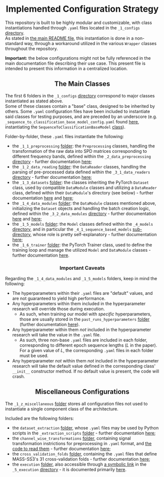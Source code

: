 <h1 style="text-align: center;">Implemented Configuration Strategy</h1>

This repository is built to be highly modular and customizable, with class instantiations handled through `.yaml`
files located in the `_1_configs` [directory](../../_1_configs).  
As stated in [the main README file](../../README.md#caveats), this instantiation is done in a non-standard way, through
a workaround utilized in the various `Wrapper` classes throughout the repository.

**Important:** the below configurations might not be fully referenced in the main documentation file describing their
use case. This present file is intended to present this information in a centralized location.

<h2 style="text-align: center;">The Main Classes</h2>

The first 6 folders in the `_1_configs` [directory](../../_1_configs) correspond to major classes instantiated as stated
above.  
Some of these classes contain a "base" class, designed to be inherited by others. Some `.yaml` configuration files have
been included to instantiate said classes for testing purposes, and are preceded by an underscore
(e.g. `_sequence_to_classification_base_model_config.yaml` found [here](../../_1_configs/_1_5_models/_sequence_to_classification_base_model_config.yaml),
instantiating the `SequenceToClassificationBaseModel` [class](../../_4_models/_4_1_sequence_based_models/SequenceToClassificationBaseModel.py)).

Folder-by-folder, these `.yaml` files instantiate the following:
- the `_1_1_preprocessing` [folder](../../_1_configs/_1_1_preprocessing): the `Preprocessing` classes,
handling the transformation of the raw data into SPD matrices corresponding to different frequency bands, defined within
the `_2_data_preprocessing` [directory](../../_2_data_preprocessing) -
further documentation [here](./2%20-%20From%20Signals%20To%20SPD%20Matrices%20To%20Tokens.md);
- the `_1_2_data_reading` [folder](../../_1_configs/_1_2_data_reading): the `DataReader` classes, handling the parsing
of pre-processed data defined within the `_3_1_data_readers` [directory](../../_3_data_management/_3_1_data_readers) -
further documentation [here](./2%20-%20From%20Signals%20To%20SPD%20Matrices%20To%20Tokens.md);
- the `_1_3_datasets` [folder](../../_1_configs/_1_3_datasets): the classes inheriting the PyTorch `Dataset` class,
used by compatible `DataModule` classes and utilizing a `DataReader` class, defined within their `DataModule`'s
directory (see below) - further documentation [here](./2%20-%20From%20Signals%20To%20SPD%20Matrices%20To%20Tokens.md)
and [here](./3%20-%20Formatting%20The%20Model%20Inputs.md);
- the `_1_4_data_modules` [folder](../../_1_configs/_1_4_data_modules): the `DataModule` classes mentioned above,
initializing the `Dataset` objects and handling the batch creation logic, defined within the `_3_2_data_modules`
[directory](../../_3_data_management/_3_2_data_modules) - further documentation [here](./2%20-%20From%20Signals%20To%20SPD%20Matrices%20To%20Tokens.md)
and [here](./3%20-%20Formatting%20The%20Model%20Inputs.md);
- the `_1_5_models` [folder](../../_1_configs/_1_5_models): the `Model` classes defined within the `_4_models`
[directory](../../_4_models), and in particular the `_4_1_sequence_based_models` [sub-directory](../../_4_models/_4_1_sequence_based_models),
whose role is pretty self-explanatory - further documentation [here](./4%20-%20The%20SPDTransNet%20Model.md);
- the `_1_6_trainer` [folder](../../_1_configs/_1_6_trainer): the PyTorch Trainer class, used to define the training
loop and manage the utilized `Model` and `DataModule` classes - further documentation [here](./5%20-%20Running%20The%20Model.md).

<h3 style="text-align: center;">Important Caveats</h3>

Regarding the `_1_4_data_modules` and `_1_5_models` folders, keep in mind the following:
- The hyperparameters within their `.yaml` files are "default" values, and are not guaranteed to yield high performance.
- Any hyperparameters within them included in the hyperparameter research will override those during execution.
  - As such, when training our model with *specific* hyperparameters, those are usually stored in the
  `past_runs_hyperparameters` [folder](../../_1_configs/_1_z_miscellaneous/execution/past_runs_hyperparameters)
    (further documentation [here](./5%20-%20Running%20The%20Model.md)).
- Any hyperparameter within them *not* included in the hyperparameter research will take the value in the `.yaml` file.
  - As such, three non-base `.yaml` files are included in each folder, corresponding to different epoch sequence
  lengths ($L$ in the paper). For a given value of $L$, the corresponding `.yaml` files in each folder must be used.
- Any hyperparameter *not* within them *not* included in the hyperparameter research will take the default value defined
in the corresponding class' `__init__` constructor method. If no default value is present, the code will crash.

<h2 style="text-align: center;">Miscellaneous Configurations</h2>

The `_1_z_miscellaneous` [folder](../../_1_configs/_1_z_miscellaneous) stores all configuration files not used to
instantiate a single component class of the architecture.

Included are the following folders:
- the `dataset_extraction` [folder](../../_1_configs/_1_z_miscellaneous/dataset_extraction), whose `.yaml` files may be
used by Python scripts in the `_extraction_scripts` [folder](../../_2_data_preprocessing/_2_2_data_extraction/_extraction_scripts) -
further documentation [here](./2%20-%20From%20Signals%20To%20SPD%20Matrices%20To%20Tokens.md);
- the `channel_wise_transformations` [folder](../../_1_configs/_1_z_miscellaneous/channel_wise_transformations),
containing signal transformation instrictions for preprocessing in `.yaml` format, and
[the code to read them](../../_1_configs/_1_z_miscellaneous/channel_wise_transformations/utils.py) -
further documentation [here](./2%20-%20From%20Signals%20To%20SPD%20Matrices%20To%20Tokens.md);
- the `cross_validation_folds` [folder](../../_1_configs/_1_z_miscellaneous/cross_validation_folds), containing the
`.yaml` files that define MASS-SS3's 31 cross-validation folds - further documentation
[here](../../_1_configs/_1_z_miscellaneous/cross_validation_folds/MASS_SS3/folds_generation/Fold%20Specifics.md);
- the `execution` [folder](../../_1_configs/_1_z_miscellaneous/cross_validation_folds), also accessible through
[a symbolic link](../../_5_execution/_5_z_configs) in the `_5_execution` [directory](../../_5_execution) - it is
documented primarily [here](./5%20-%20Running%20The%20Model.md).